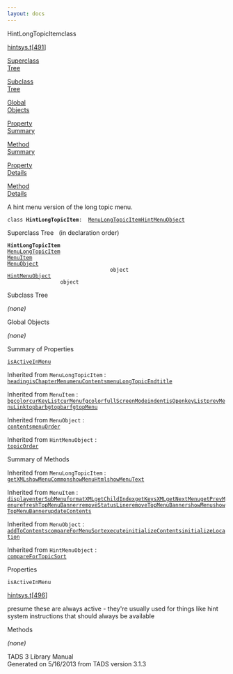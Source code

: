 ```yaml
---
layout: docs
---
```

<span class="title">HintLongTopicItem</span><span class="type">class</span>

[hintsys.t](../file/hintsys.t.html)\[[491](../source/hintsys.t.html#491)\]

[Superclass  
Tree](#_SuperClassTree_)

[Subclass  
Tree](#_SubClassTree_)

[Global  
Objects](#_ObjectSummary_)

[Property  
Summary](#_PropSummary_)

[Method  
Summary](#_MethodSummary_)

[Property  
Details](#_Properties_)

[Method  
Details](#_Methods_)



A hint menu version of the long topic menu.

`class `**`HintLongTopicItem`**` :   `[`MenuLongTopicItem`](../object/MenuLongTopicItem.html)[`HintMenuObject`](../object/HintMenuObject.html)



<span id="_SuperClassTree_"></span>



<span class="hdln">Superclass Tree</span>   (in declaration order)



**`HintLongTopicItem`**  
[`MenuLongTopicItem`](../object/MenuLongTopicItem.html)  
[`MenuItem`](../object/MenuItem.html)  
[`MenuObject`](../object/MenuObject.html)  
`                                 object`  
[`HintMenuObject`](../object/HintMenuObject.html)  
`                 object`  
<span id="_SubClassTree_"></span>



<span class="hdln">Subclass Tree</span>  



*(none)* <span id="_ObjectSummary_"></span>



<span class="hdln">Global Objects</span>  



*(none)* <span id="_PropSummary_"></span>



<span class="hdln">Summary of Properties</span>  



[`isActiveInMenu`](#isActiveInMenu)

Inherited from `MenuLongTopicItem` :  
[`heading`](../object/MenuLongTopicItem.html#heading)[`isChapterMenu`](../object/MenuLongTopicItem.html#isChapterMenu)[`menuContents`](../object/MenuLongTopicItem.html#menuContents)[`menuLongTopicEnd`](../object/MenuLongTopicItem.html#menuLongTopicEnd)[`title`](../object/MenuLongTopicItem.html#title)

Inherited from `MenuItem` :  
[`bgcolor`](../object/MenuItem.html#bgcolor)[`curKeyList`](../object/MenuItem.html#curKeyList)[`curMenu`](../object/MenuItem.html#curMenu)[`fgcolor`](../object/MenuItem.html#fgcolor)[`fullScreenMode`](../object/MenuItem.html#fullScreenMode)[`indent`](../object/MenuItem.html#indent)[`isOpen`](../object/MenuItem.html#isOpen)[`keyList`](../object/MenuItem.html#keyList)[`prevMenuLink`](../object/MenuItem.html#prevMenuLink)[`topbarbg`](../object/MenuItem.html#topbarbg)[`topbarfg`](../object/MenuItem.html#topbarfg)[`topMenu`](../object/MenuItem.html#topMenu)

Inherited from `MenuObject` :  
[`contents`](../object/MenuObject.html#contents)[`menuOrder`](../object/MenuObject.html#menuOrder)

Inherited from `HintMenuObject` :  
[`topicOrder`](../object/HintMenuObject.html#topicOrder)

<span id="_MethodSummary_"></span>



<span class="hdln">Summary of Methods</span>  





Inherited from `MenuLongTopicItem` :  
[`getXML`](../object/MenuLongTopicItem.html#getXML)[`showMenuCommon`](../object/MenuLongTopicItem.html#showMenuCommon)[`showMenuHtml`](../object/MenuLongTopicItem.html#showMenuHtml)[`showMenuText`](../object/MenuLongTopicItem.html#showMenuText)

Inherited from `MenuItem` :  
[`display`](../object/MenuItem.html#display)[`enterSubMenu`](../object/MenuItem.html#enterSubMenu)[`formatXML`](../object/MenuItem.html#formatXML)[`getChildIndex`](../object/MenuItem.html#getChildIndex)[`getKeysXML`](../object/MenuItem.html#getKeysXML)[`getNextMenu`](../object/MenuItem.html#getNextMenu)[`getPrevMenu`](../object/MenuItem.html#getPrevMenu)[`refreshTopMenuBanner`](../object/MenuItem.html#refreshTopMenuBanner)[`removeStatusLine`](../object/MenuItem.html#removeStatusLine)[`removeTopMenuBanner`](../object/MenuItem.html#removeTopMenuBanner)[`showMenu`](../object/MenuItem.html#showMenu)[`showTopMenuBanner`](../object/MenuItem.html#showTopMenuBanner)[`updateContents`](../object/MenuItem.html#updateContents)

Inherited from `MenuObject` :  
[`addToContents`](../object/MenuObject.html#addToContents)[`compareForMenuSort`](../object/MenuObject.html#compareForMenuSort)[`execute`](../object/MenuObject.html#execute)[`initializeContents`](../object/MenuObject.html#initializeContents)[`initializeLocation`](../object/MenuObject.html#initializeLocation)

Inherited from `HintMenuObject` :  
[`compareForTopicSort`](../object/HintMenuObject.html#compareForTopicSort)

<span id="_Properties_"></span>



<span class="hdln">Properties</span>  



<span id="isActiveInMenu"></span>

`isActiveInMenu`

[hintsys.t](../file/hintsys.t.html)\[[496](../source/hintsys.t.html#496)\]



presume these are always active - they're usually used for things like
hint system instructions that should always be available



<span id="_Methods_"></span>



<span class="hdln">Methods</span>  



*(none)*



TADS 3 Library Manual  
Generated on 5/16/2013 from TADS version 3.1.3



